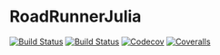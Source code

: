 # RoadRunnerJulia

[![Build Status](https://travis-ci.com/Lukez-pi/RoadRunner.jl.svg?branch=master)](https://travis-ci.com/Lukez-pi/RoadRunner.jl)
[![Build Status](https://ci.appveyor.com/api/projects/status/github/Lukez-pi/RoadRunner.jl?svg=true)](https://ci.appveyor.com/project/Lukez-pi/roadrunner.jl)
[![Codecov](https://codecov.io/gh/Lukez-pi/RoadRunnerJulia.jl/branch/master/graph/badge.svg)](https://codecov.io/gh/Lukez-pi/RoadRunner.jl)
[![Coveralls](https://coveralls.io/repos/github/Lukez-pi/RoadRunner.jl/badge.svg?branch=master)](https://coveralls.io/github/Lukez-pi/RoadRunner.jl?branch=master)
